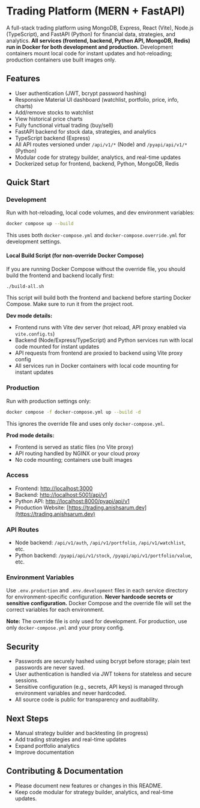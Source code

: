 

# Trading Platform (MERN + FastAPI)

A full-stack trading platform using MongoDB, Express, React (Vite), Node.js (TypeScript), and FastAPI (Python) for financial data, strategies, and analytics. **All services (frontend, backend, Python API, MongoDB, Redis) run in Docker for both development and production.**
Development containers mount local code for instant updates and hot-reloading; production containers use built images only.



## Features

- User authentication (JWT, bcrypt password hashing)
- Responsive Material UI dashboard (watchlist, portfolio, price, info, charts)
- Add/remove stocks to watchlist
- View historical price charts
- Fully functional virtual trading (buy/sell)
- FastAPI backend for stock data, strategies, and analytics
- TypeScript backend (Express)
- All API routes versioned under `/api/v1/*` (Node) and `/pyapi/api/v1/*` (Python)
- Modular code for strategy builder, analytics, and real-time updates
- Dockerized setup for frontend, backend, Python, MongoDB, Redis



## Quick Start

### Development

Run with hot-reloading, local code volumes, and dev environment variables:

```sh
docker compose up --build
```

This uses both `docker-compose.yml` and `docker-compose.override.yml` for development settings.

#### Local Build Script (for non-override Docker Compose)

If you are running Docker Compose without the override file, you should build the frontend and backend locally first:

```sh
./build-all.sh
```

This script will build both the frontend and backend before starting Docker Compose. Make sure to run it from the project root.

**Dev mode details:**

- Frontend runs with Vite dev server (hot reload, API proxy enabled via `vite.config.ts`)
- Backend (Node/Express/TypeScript) and Python services run with local code mounted for instant updates
- API requests from frontend are proxied to backend using Vite proxy config
- All services run in Docker containers with local code mounting for instant updates

### Production

Run with production settings only:

```sh
docker compose -f docker-compose.yml up --build -d
```

This ignores the override file and uses only `docker-compose.yml`.

**Prod mode details:**

- Frontend is served as static files (no Vite proxy)
- API routing handled by NGINX or your cloud proxy
- No code mounting; containers use built images

### Access

- Frontend: [http://localhost:3000](http://localhost:3000)
- Backend: [http://localhost:5001/api/v1](http://localhost:5001/api/v1)
- Python API: [http://localhost:8000/pyapi/api/v1](http://localhost:8000/pyapi/api/v1)
- Production Website: [https://trading.anishsarum.dev](https://trading.anishsarum.dev)

### API Routes

- Node backend: `/api/v1/auth`, `/api/v1/portfolio`, `/api/v1/watchlist`, etc.
- Python backend: `/pyapi/api/v1/stock`, `/pyapi/api/v1/portfolio/value`, etc.

### Environment Variables

Use `.env.production` and `.env.development` files in each service directory for environment-specific configuration. **Never hardcode secrets or sensitive configuration.** Docker Compose and the override file will set the correct variables for each environment.

**Note:** The override file is only used for development. For production, use only `docker-compose.yml` and your proxy config.



## Security

- Passwords are securely hashed using bcrypt before storage; plain text passwords are never saved.
- User authentication is handled via JWT tokens for stateless and secure sessions.
- Sensitive configuration (e.g., secrets, API keys) is managed through environment variables and never hardcoded.
- All source code is public for transparency and auditability.



## Next Steps

- Manual strategy builder and backtesting (in progress)
- Add trading strategies and real-time updates
- Expand portfolio analytics
- Improve documentation

## Contributing & Documentation

- Please document new features or changes in this README.
- Keep code modular for strategy builder, analytics, and real-time updates.
